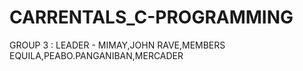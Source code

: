 # CARRENTALS_C-PROGRAMMING
GROUP 3 : LEADER - MIMAY,JOHN RAVE,MEMBERS EQUILA,PEABO.PANGANIBAN,MERCADER
